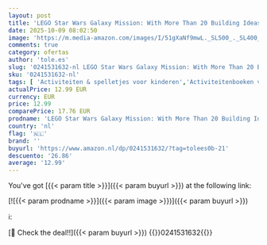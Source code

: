 ```yaml
---
layout: post
title: 'LEGO Star Wars Galaxy Mission: With More Than 20 Building Ideas  a LEGO Rebel Trooper Minifigure  and Minifigure Accessories!'
date: 2025-10-09 08:02:50
image: 'https://m.media-amazon.com/images/I/51gXaNf9mwL._SL500_._SL400_.jpg'
comments: true
category: ofertas
author: 'tole.es'
slug: '0241531632-nl LEGO Star Wars Galaxy Mission: With More Than 20 Building...'
sku: '0241531632-nl'
tags: [ 'Activiteiten & spelletjes voor kinderen','Activiteitenboeken voor kinderen','Boeken','Engelstalige boeken','Featured Categories','Kinderboeken','Kinderboeken over geografie & cultuur','Kinderboeken over thuis','Kinderboeken over waar we wonen','Kunst & muziek voor kinderen','🇳🇱', ]
actualPrice: 12.99 EUR
currency: EUR
price: 12.99
comparePrice: 17.76 EUR
prodname: 'LEGO Star Wars Galaxy Mission: With More Than 20 Building Ideas  a LEGO Rebel Trooper Minifigure  and Minifigure Accessories!'
country: 'nl'
flag: '🇳🇱'
brand: ''
buyurl: 'https://www.amazon.nl/dp/0241531632/?tag=tolees0b-21'
descuento: '26.86'
average: '12.99'
---
```


You've got [{{< param title >}}]({{< param buyurl >}}) at the following link:

[![{{< param prodname >}}]({{< param image >}})]({{< param buyurl >}})

ℹ️:


[🛒 Check the deal!!]({{< param buyurl >}})
{{<world>}}0241531632{{</world>}}
